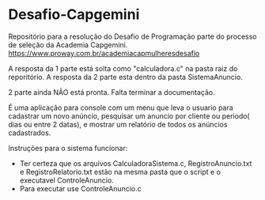 # Desafio-Capgemini
Repositório para a resolução do Desafio de Programação parte do processo de seleção da Academia Capgemini.
https://www.proway.com.br/academiacapmulheresdesafio

A resposta da 1 parte está solta como "calculadora.c" na pasta raiz do reporitório. 
A resposta da 2 parte esta dentro da pasta SistemaAnuncio.

2 parte ainda NÃO está pronta. Falta terminar a documentação.

É uma aplicação para console com um menu que leva o usuario para cadastrar um novo anúncio, pesquisar um anuncio por cliente ou periodo( dias ou entre 2 datas), e mostrar um relatório de todos os anúncios cadastrados.

Instruções para o sistema funcionar:
  - Ter certeza que os arquivos CalculadoraSistema.c, RegistroAnuncio.txt e RegistroRelatorio.txt estão na mesma pasta que o script e o executavel ControleAnuncio.
  - Para executar use ControleAnuncio.c


